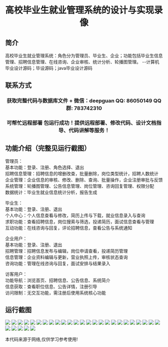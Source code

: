 <p><h1 align="center">高校毕业生就业管理系统的设计与实现录像</h1></p>

## 简介
高校毕业生就业管理系统：角色分为管理员、毕业生、企业；功能包括毕业生信息管理、招聘信息管理、在线咨询、企业审核、统计分析、轮播图管理。    --计算机毕业设计源码；毕设源码；java毕业设计源码


## 联系方式
<p><h3 align="center">获取完整代码与数据库文件 + 微信：deepguan QQ: 86050149 QQ群: 783742310</h3></p>
<p><h3 align="center">可帮忙远程部署 包运行成功！提供远程部署、修改代码、设计文档指导、代码讲解等服务！</h3></p>

## 功能介绍（完整见运行截图）
管理员：  
基本功能：登录、注册、角色选择、退出  
招聘信息管理：招聘信息的增删改查，批量删除，岗位类型统计，招聘人数统计  
企业管理：企业信息的审核、修改、删除、查询、批量操作，企业注册审批与反馈  
系统管理：轮播图管理、公告信息管理、岗位管理、咨询回复管理、权限分配  
数据统计：毕业生就业信息统计分析，报告生成  

毕业生：  
基本功能：登录、注册、退出  
个人中心：个人信息查看与修改，简历上传与下载，就业信息录入与查询  
求职功能：查看招聘信息，岗位搜索与筛选，投递简历，面试信息查看与管理  
互动功能：在线咨询与回复，评论招聘信息，查看公告与系统通知  

企业用户：  
基本功能：登录、注册、退出  
招聘管理：招聘信息发布与编辑，岗位申请查看，投递简历管理  
信息管理：企业资料编辑与更新，营业执照上传，审核状态查询  
咨询功能：管理在线咨询与回复，面试安排与结果录入  

访客用户：  
功能导航：浏览首页、招聘信息、公告信息、系统简介  
信息获取：查看职位信息、公告详情，注册引导  
访问限制：无交互功能，需注册后使用系统核心功能


## 运行截图
![](https://bs-1329754181.cos.ap-shanghai.myqcloud.com/ssm/UniversityGraduatesEmploymentManagementSystemVideos/img/001.jpg)
![](https://bs-1329754181.cos.ap-shanghai.myqcloud.com/ssm/UniversityGraduatesEmploymentManagementSystemVideos/img/002.jpg)
![](https://bs-1329754181.cos.ap-shanghai.myqcloud.com/ssm/UniversityGraduatesEmploymentManagementSystemVideos/img/003.jpg)
![](https://bs-1329754181.cos.ap-shanghai.myqcloud.com/ssm/UniversityGraduatesEmploymentManagementSystemVideos/img/004.jpg)
![](https://bs-1329754181.cos.ap-shanghai.myqcloud.com/ssm/UniversityGraduatesEmploymentManagementSystemVideos/img/005.jpg)
![](https://bs-1329754181.cos.ap-shanghai.myqcloud.com/ssm/UniversityGraduatesEmploymentManagementSystemVideos/img/006.jpg)
![](https://bs-1329754181.cos.ap-shanghai.myqcloud.com/ssm/UniversityGraduatesEmploymentManagementSystemVideos/img/007.jpg)
![](https://bs-1329754181.cos.ap-shanghai.myqcloud.com/ssm/UniversityGraduatesEmploymentManagementSystemVideos/img/008.jpg)
![](https://bs-1329754181.cos.ap-shanghai.myqcloud.com/ssm/UniversityGraduatesEmploymentManagementSystemVideos/img/009.jpg)
![](https://bs-1329754181.cos.ap-shanghai.myqcloud.com/ssm/UniversityGraduatesEmploymentManagementSystemVideos/img/010.jpg)
![](https://bs-1329754181.cos.ap-shanghai.myqcloud.com/ssm/UniversityGraduatesEmploymentManagementSystemVideos/img/011.jpg)
![](https://bs-1329754181.cos.ap-shanghai.myqcloud.com/ssm/UniversityGraduatesEmploymentManagementSystemVideos/img/012.jpg)
![](https://bs-1329754181.cos.ap-shanghai.myqcloud.com/ssm/UniversityGraduatesEmploymentManagementSystemVideos/img/013.jpg)
![](https://bs-1329754181.cos.ap-shanghai.myqcloud.com/ssm/UniversityGraduatesEmploymentManagementSystemVideos/img/014.jpg)
![](https://bs-1329754181.cos.ap-shanghai.myqcloud.com/ssm/UniversityGraduatesEmploymentManagementSystemVideos/img/015.jpg)
![](https://bs-1329754181.cos.ap-shanghai.myqcloud.com/ssm/UniversityGraduatesEmploymentManagementSystemVideos/img/016.jpg)
![](https://bs-1329754181.cos.ap-shanghai.myqcloud.com/ssm/UniversityGraduatesEmploymentManagementSystemVideos/img/017.jpg)
![](https://bs-1329754181.cos.ap-shanghai.myqcloud.com/ssm/UniversityGraduatesEmploymentManagementSystemVideos/img/018.jpg)
![](https://bs-1329754181.cos.ap-shanghai.myqcloud.com/ssm/UniversityGraduatesEmploymentManagementSystemVideos/img/019.jpg)
![](https://bs-1329754181.cos.ap-shanghai.myqcloud.com/ssm/UniversityGraduatesEmploymentManagementSystemVideos/img/020.jpg)
![](https://bs-1329754181.cos.ap-shanghai.myqcloud.com/ssm/UniversityGraduatesEmploymentManagementSystemVideos/img/021.jpg)
![](https://bs-1329754181.cos.ap-shanghai.myqcloud.com/ssm/UniversityGraduatesEmploymentManagementSystemVideos/img/022.jpg)
![](https://bs-1329754181.cos.ap-shanghai.myqcloud.com/ssm/UniversityGraduatesEmploymentManagementSystemVideos/img/023.jpg)
![](https://bs-1329754181.cos.ap-shanghai.myqcloud.com/ssm/UniversityGraduatesEmploymentManagementSystemVideos/img/024.jpg)
![](https://bs-1329754181.cos.ap-shanghai.myqcloud.com/ssm/UniversityGraduatesEmploymentManagementSystemVideos/img/025.jpg)
![](https://bs-1329754181.cos.ap-shanghai.myqcloud.com/ssm/UniversityGraduatesEmploymentManagementSystemVideos/img/026.jpg)
![](https://bs-1329754181.cos.ap-shanghai.myqcloud.com/ssm/UniversityGraduatesEmploymentManagementSystemVideos/img/027.jpg)
![](https://bs-1329754181.cos.ap-shanghai.myqcloud.com/ssm/UniversityGraduatesEmploymentManagementSystemVideos/img/028.jpg)
![](https://bs-1329754181.cos.ap-shanghai.myqcloud.com/ssm/UniversityGraduatesEmploymentManagementSystemVideos/img/029.jpg)
![](https://bs-1329754181.cos.ap-shanghai.myqcloud.com/ssm/UniversityGraduatesEmploymentManagementSystemVideos/img/030.jpg)

<p>本代码来源于网络,仅供学习参考使用!</p>
